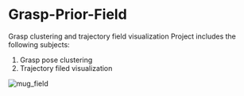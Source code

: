 # Grasp-Prior-Field
Grasp clustering and trajectory field visualization
Project includes the following subjects:
1. Grasp pose clustering
2. Trajectory filed visualization

![mug_field](https://user-images.githubusercontent.com/50541193/223061621-983e5748-cf5b-4e69-ae54-eff6974eca5d.png)
